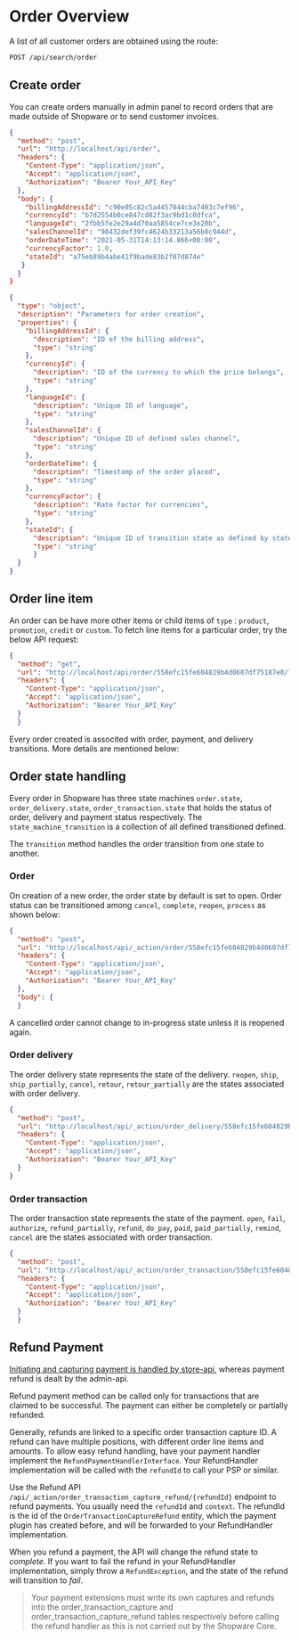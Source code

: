 # Order Overview

A list of all customer orders are obtained using the route:

``` markdown
POST /api/search/order
```
## Create order

You can create orders manually in admin panel to record orders that are made outside of Shopware or to send customer invoices.

```json http
{
  "method": "post",
  "url": "http://localhost/api/order",
  "headers": {
    "Content-Type": "application/json",
    "Accept": "application/json",
    "Authorization": "Bearer Your_API_Key"
  },
  "body": {
    "billingAddressId": "c90e05c82c5a4457844cba7403c7ef96",
    "currencyId": "b7d2554b0ce847cd82f3ac9bd1c0dfca",
    "languageId": "2fbb5fe2e29a4d70aa5854ce7ce3e20b",
    "salesChannelId": "98432def39fc4624b33213a56b8c944d",
    "orderDateTime": "2021-05-31T14:13:14.866+00:00",
    "currencyFactor": 1.0,
    "stateId": "a75eb89b4abe41f9bade83b2f07d874e"
   }
  }
}
``` 

```json json_schema
{
  "type": "object",
  "description": "Parameters for order creation",
  "properties": {
    "billingAddressId": {
      "description": "ID of the billing address",
      "type": "string"
    },
    "currencyId": {
      "description": "ID of the currency to which the price belongs",
      "type": "string"
    },
    "languageId": {
      "description": "Unique ID of language",
      "type": "string"
    },
    "salesChannelId": {
      "description": "Unique ID of defined sales channel",
      "type": "string"
    },
    "orderDateTime": {
      "description": "Timestamp of the order placed",
      "type": "string"
    },
    "currencyFactor": {
      "description": "Rate factor for currencies",
      "type": "string"
    },
    "stateId": {
      "description": "Unique ID of transition state as defined by state machine",
      "type": "string"
      }
  }
}
```

## Order line item

An order can be have more other items or child items of `type` : `product`, `promotion`, `credit` or `custom`. To fetch line items for a particular order, try the below API request:

```json http
{
  "method": "get",
  "url": "http://localhost/api/order/558efc15fe604829b4d0607df75187e0/line-item",
  "headers": {
    "Content-Type": "application/json",
    "Accept": "application/json",
    "Authorization": "Bearer Your_API_Key"
  }
  }
```

Every order created is associted with order, payment, and delivery transitions. More details are mentioned below:

## Order state handling

Every order in Shopware has three state machines `order.state`, `order_delivery.state`, `order_transaction.state` that holds the status of order, delivery and payment status respectively. The `state_machine_transition` is a collection of all defined transitioned defined.

The `transition` method handles the order transition from one state to another.

### Order

On creation of a new order, the order state by default is set to open. Order status can be transitioned among `cancel`, `complete`, `reopen`, `process` as shown below:

```json http
{
  "method": "post",
  "url": "http://localhost/api/_action/order/558efc15fe604829b4d0607df75187e0/state/complete",
  "headers": {
    "Content-Type": "application/json",
    "Accept": "application/json",
    "Authorization": "Bearer Your_API_Key"
  },
  "body": {
  }
```
A cancelled order cannot change to in-progress state unless it is reopened again.

### Order delivery

The order delivery state represents the state of the delivery. `reopen`, `ship`, `ship_partially`, `cancel`, `retour`,
`retour_partially` are the states associated with order delivery.

```json http
{
  "method": "post",
  "url": "http://localhost/api/_action/order_delivery/558efc15fe604829b4d0607df75187e0/state/fail",
  "headers": {
    "Content-Type": "application/json",
    "Accept": "application/json",
    "Authorization": "Bearer Your_API_Key"
  }
}
```

### Order transaction

The order transaction state represents the state of the payment. `open`, `fail`, `authorize`, `refund_partially`, `refund`, `do_pay`, `paid`, `paid_partially`, `remind`, `cancel` are the states associated with order transaction.

```json http
{
  "method": "post",
  "url": "http://localhost/api/_action/order_transaction/558efc15fe604829b4d0607df75187e0/state/open",
  "headers": {
    "Content-Type": "application/json",
    "Accept": "application/json",
    "Authorization": "Bearer Your_API_Key"
  }
  }
```  

## Refund Payment

[Initiating and capturing payment is handled by store-api](https://shopware.stoplight.io/docs/store-api/8218801e50fe5-handling-the-payment), whereas payment refund is dealt by the admin-api.

Refund payment method can be called only for transactions that are claimed to be successful. The payment can either be completely or partially refunded.

Generally, refunds are linked to a specific order transaction capture ID. A refund can have multiple positions, with different order line items and amounts. To allow easy refund handling, have your payment handler implement the `RefundPaymentHandlerInterface`. Your RefundHandler implementation will be called with the `refundId` to call your PSP or similar.

Use the Refund API `/api/_action/order_transaction_capture_refund/{refundId}` endpoint to refund payments. You usually need the `refundId` and `context`. The refundId is the id of the `OrderTransactionCaptureRefund` entity, which the payment plugin has created before, and will be forwarded to your RefundHandler implementation.

When you refund a payment, the API will change the refund state to *complete*. If you want to fail the refund in your RefundHandler implementation, simply throw a `RefundException`, and the state of the refund will transition to *fail*.
  
> Your payment extensions must write its own captures and refunds into the order_transaction_capture and order_transaction_capture_refund tables respectively before calling the refund handler as this is not carried out by the Shopware Core.

